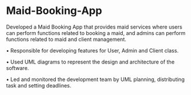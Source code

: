 # Maid-Booking-App

Developed a Maid Booking App that provides maid services where users can perform functions related to booking a maid, and admins can perform functions related to maid and client management.

• Responsible for developing features for User, Admin and Client class.

• Used UML diagrams to represent the design and architecture of the software.

• Led and monitored the development team by UML planning, distributing task and setting deadlines.

